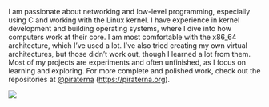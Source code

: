 I am passionate about networking and low-level programming, especially using C and working with the Linux kernel. I have experience in kernel development and building operating systems, where I dive into how computers work at their core. I am most comfortable with the x86_64 architecture, which I’ve used a lot. I’ve also tried creating my own virtual architectures, but those didn’t work out, though I learned a lot from them. Most of my projects are experiments and often unfinished, as I focus on learning and exploring. For more complete and polished work, check out the repositories at [@piraterna](http://github.com/piraterna) (https://piraterna.org).

![](https://github-readme-stats.vercel.app/api/top-langs/?username=kevinalavik&theme=dark&hide_border=false&include_all_commits=true&count_private=true&layout=compact)
